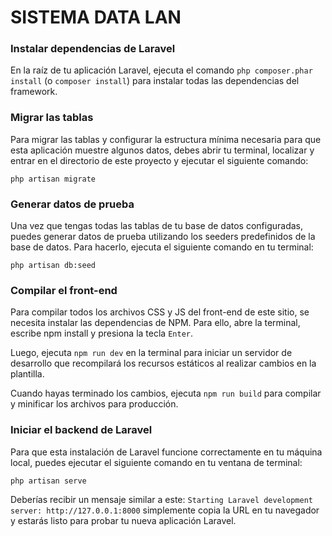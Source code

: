 # SISTEMA DATA LAN

### Instalar dependencias de Laravel
En la raíz de tu aplicación Laravel, ejecuta el comando ``php composer.phar install`` (o ``composer install``) para instalar todas las dependencias del framework.

### Migrar las tablas

Para migrar las tablas y configurar la estructura mínima necesaria para que esta aplicación muestre algunos datos, debes abrir tu terminal, localizar y entrar en el directorio de este proyecto y ejecutar el siguiente comando:

``php artisan migrate``

### Generar datos de prueba

Una vez que tengas todas las tablas de tu base de datos configuradas, puedes generar datos de prueba utilizando los seeders predefinidos de la base de datos. Para hacerlo, ejecuta el siguiente comando en tu terminal:

``php artisan db:seed``


### Compilar el front-end

Para compilar todos los archivos CSS y JS del front-end de este sitio, se necesita instalar las dependencias de NPM. Para ello, abre la terminal, escribe npm install y presiona la tecla ``Enter``.

Luego, ejecuta ``npm run dev`` en la terminal para iniciar un servidor de desarrollo que recompilará los recursos estáticos al realizar cambios en la plantilla.

Cuando hayas terminado los cambios, ejecuta ``npm run build`` para compilar y minificar los archivos para producción.

### Iniciar el backend de Laravel

Para que esta instalación de Laravel funcione correctamente en tu máquina local, puedes ejecutar el siguiente comando en tu ventana de terminal:

``php artisan serve``

Deberías recibir un mensaje similar a este:
``Starting Laravel development server: http://127.0.0.1:8000`` simplemente copia la URL en tu navegador y estarás listo para probar tu nueva aplicación Laravel.
